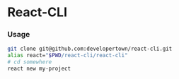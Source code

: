 # React-CLI

### Usage

```bash
git clone git@github.com:developertown/react-cli.git
alias react="$PWD/react-cli/react-cli"
# cd somewhere
react new my-project
```
